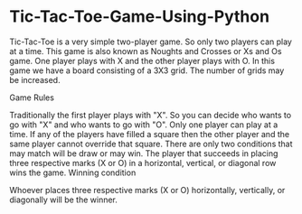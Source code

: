 # Tic-Tac-Toe-Game-Using-Python



Tic-Tac-Toe is a very simple two-player game. So only two players can play at a time. This game is also known as Noughts and Crosses or Xs and Os game. One player plays with X and the other player plays with O. In this game we have a board consisting of a 3X3 grid. The number of grids may be increased.

Game Rules

Traditionally the first player plays with "X". So you can decide who wants to go with "X" and who wants to go with "O".
Only one player can play at a time.
If any of the players have filled a square then the other player and the same player cannot override that square.
There are only two conditions that may match will be draw or may win.
The player that succeeds in placing three respective marks (X or O) in a horizontal, vertical, or diagonal row wins the game.
Winning condition

Whoever places three respective marks (X or O) horizontally, vertically, or diagonally will be the winner.

